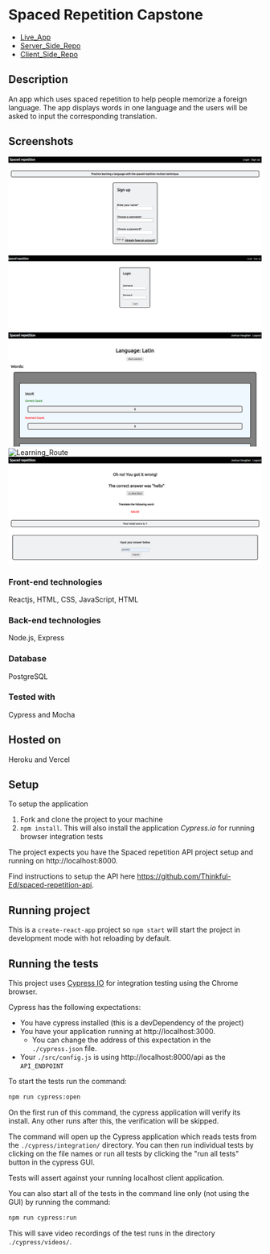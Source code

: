 # Spaced Repetition Capstone

- [Live_App](https://spaced-repetition-client-bay.vercel.app/register)
- [Server_Side_Repo](https://github.com/jvaughan007/spaced-repetition-api)
- [Client_Side_Repo](https://github.com/jvaughan007/spaced-repetition-client)

## Description

An app which uses spaced repetition to help people memorize a foreign language. The app displays words in one language and the users will be asked to input the corresponding translation.

## Screenshots

![Registration_Route](./src/screenshots/registration.png)
![Login_Route](./src/screenshots/login.png)
![!Dashboard_Route](./src/screenshots/dashboard.png)
![Learning_Route](./src/screenshots/learn.png)
![Feedback_Example](./src/screenshots/feedback.png)

### Front-end technologies

Reactjs, HTML, CSS, JavaScript, HTML

### Back-end technologies

Node.js, Express

### Database

PostgreSQL

### Tested with

Cypress and Mocha

## Hosted on

Heroku and Vercel

## Setup

To setup the application

1. Fork and clone the project to your machine
2. `npm install`. This will also install the application *Cypress.io* for running browser integration tests

The project expects you have the Spaced repetition API project setup and running on http://localhost:8000.

Find instructions to setup the API here https://github.com/Thinkful-Ed/spaced-repetition-api.

## Running project

This is a `create-react-app` project so `npm start` will start the project in development mode with hot reloading by default.

## Running the tests

This project uses [Cypress IO](https://docs.cypress.io) for integration testing using the Chrome browser.

Cypress has the following expectations:

- You have cypress installed (this is a devDependency of the project)
- You have your application running at http://localhost:3000.
  - You can change the address of this expectation in the `./cypress.json` file.
- Your `./src/config.js` is using http://localhost:8000/api as the `API_ENDPOINT`

To start the tests run the command:

```bash
npm run cypress:open
```

On the first run of this command, the cypress application will verify its install. Any other runs after this, the verification will be skipped.

The command will open up the Cypress application which reads tests from the `./cypress/integration/` directory. You can then run individual tests by clicking on the file names or run all tests by clicking the "run all tests" button in the cypress GUI.

Tests will assert against your running localhost client application.

You can also start all of the tests in the command line only (not using the GUI) by running the command:

```bash
npm run cypress:run
```

This will save video recordings of the test runs in the directory `./cypress/videos/`.
